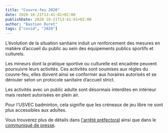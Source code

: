 ```yaml
---
title: "Couvre-feu 2020"
date: 2020-10-21T13:41:01+02:00
publishDate: 2020-10-21T13:41:01+02:00
author: "Bastien Duret"
tags: ["covid", "2020"]
---
```


L’évolution de la situation sanitaire induit un renforcement des mesures en matière d’accueil du public au sein des équipements publics sportifs et culturels.

Les mineurs dont la pratique sportive ou culturelle est encadrée peuvent poursuivre leurs activités. Ces activités sont soumises aux règles du couvre-feu, elles doivent ainsi se conformer aux horaires autorisés et se dérouler selon un protocole sanitaire d’accueil strict.

Les activités avec un public adulte sont désormais interdites en intérieur mais restent autorisées en plein air.

Pour l'USVEC badminton, cela signifie que les créneaux de jeu libre ne sont plus accessibles aux adultes.

Vous trouverez plus de détails dans [l'arrêté préfectoral](http://www.seine-et-marne.gouv.fr/content/download/45424/336399/file/P077-20201017_mesures_eus_couvre_feu_seine_et_marne.pdf) ainsi que dans le [communiqué de presse](http://www.seine-et-marne.gouv.fr/content/download/45428/336415/file/CP%20couvre%20feu%2077.pdf).
